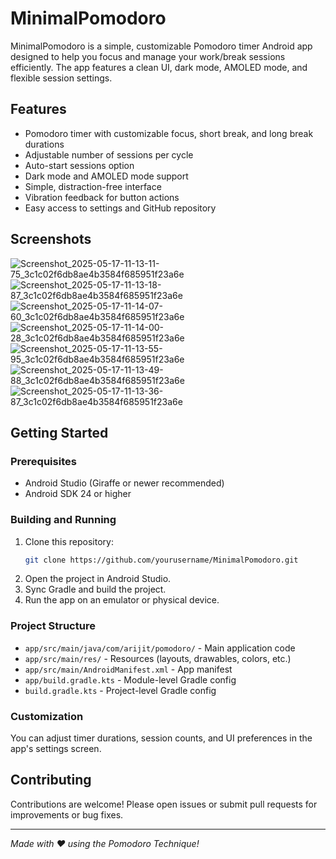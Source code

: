 # MinimalPomodoro

MinimalPomodoro is a simple, customizable Pomodoro timer Android app designed to help you focus and manage your work/break sessions efficiently. The app features a clean UI, dark mode, AMOLED mode, and flexible session settings.

## Features

- Pomodoro timer with customizable focus, short break, and long break durations
- Adjustable number of sessions per cycle
- Auto-start sessions option
- Dark mode and AMOLED mode support
- Simple, distraction-free interface
- Vibration feedback for button actions
- Easy access to settings and GitHub repository

## Screenshots

![Screenshot_2025-05-17-11-13-11-75_3c1c02f6db8ae4b3584f685951f23a6e](https://github.com/user-attachments/assets/faba92a6-6423-437e-8eff-7968a6b04c17)
![Screenshot_2025-05-17-11-13-18-87_3c1c02f6db8ae4b3584f685951f23a6e](https://github.com/user-attachments/assets/4f6f8742-100f-4a31-be0a-214560984960)
![Screenshot_2025-05-17-11-14-07-60_3c1c02f6db8ae4b3584f685951f23a6e](https://github.com/user-attachments/assets/c6691ff3-78ec-4e96-ae03-9e4f35fa7adb)
![Screenshot_2025-05-17-11-14-00-28_3c1c02f6db8ae4b3584f685951f23a6e](https://github.com/user-attachments/assets/b3bfc1a6-40f0-43a6-ae7c-9ea60ccc1137)
![Screenshot_2025-05-17-11-13-55-95_3c1c02f6db8ae4b3584f685951f23a6e](https://github.com/user-attachments/assets/5f745880-8f4e-4183-834c-87fb862ea67d)
![Screenshot_2025-05-17-11-13-49-88_3c1c02f6db8ae4b3584f685951f23a6e](https://github.com/user-attachments/assets/88d0cbe9-3613-40d0-ac0a-45d6e6fbfe76)
![Screenshot_2025-05-17-11-13-36-87_3c1c02f6db8ae4b3584f685951f23a6e](https://github.com/user-attachments/assets/d7718d8c-bedb-4513-8a08-10209177865f)


## Getting Started

### Prerequisites

- Android Studio (Giraffe or newer recommended)
- Android SDK 24 or higher

### Building and Running

1. Clone this repository:
    ```sh
    git clone https://github.com/yourusername/MinimalPomodoro.git
    ```
2. Open the project in Android Studio.
3. Sync Gradle and build the project.
4. Run the app on an emulator or physical device.

### Project Structure

- `app/src/main/java/com/arijit/pomodoro/` - Main application code
- `app/src/main/res/` - Resources (layouts, drawables, colors, etc.)
- `app/src/main/AndroidManifest.xml` - App manifest
- `app/build.gradle.kts` - Module-level Gradle config
- `build.gradle.kts` - Project-level Gradle config

### Customization

You can adjust timer durations, session counts, and UI preferences in the app's settings screen.

## Contributing

Contributions are welcome! Please open issues or submit pull requests for improvements or bug fixes.

---

*Made with ❤️ using the Pomodoro Technique!*
